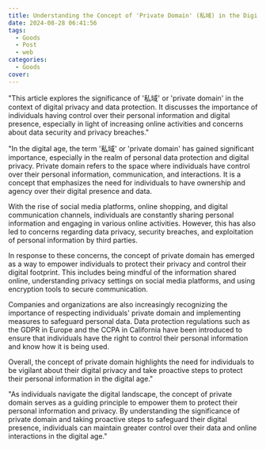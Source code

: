 ```yaml
---
title: Understanding the Concept of 'Private Domain' (私域) in the Digital Age
date: 2024-08-28 06:41:56
tags:
  - Goods
  - Post
  - web
categories:
  - Goods
cover: 
---
```


"This article explores the significance of '私域' or 'private domain' in the context of digital privacy and data protection. It discusses the importance of individuals having control over their personal information and digital presence, especially in light of increasing online activities and concerns about data security and privacy breaches."

"In the digital age, the term '私域' or 'private domain' has gained significant importance, especially in the realm of personal data protection and digital privacy. Private domain refers to the space where individuals have control over their personal information, communication, and interactions. It is a concept that emphasizes the need for individuals to have ownership and agency over their digital presence and data.

With the rise of social media platforms, online shopping, and digital communication channels, individuals are constantly sharing personal information and engaging in various online activities. However, this has also led to concerns regarding data privacy, security breaches, and exploitation of personal information by third parties.

In response to these concerns, the concept of private domain has emerged as a way to empower individuals to protect their privacy and control their digital footprint. This includes being mindful of the information shared online, understanding privacy settings on social media platforms, and using encryption tools to secure communication.

Companies and organizations are also increasingly recognizing the importance of respecting individuals' private domain and implementing measures to safeguard personal data. Data protection regulations such as the GDPR in Europe and the CCPA in California have been introduced to ensure that individuals have the right to control their personal information and know how it is being used.

Overall, the concept of private domain highlights the need for individuals to be vigilant about their digital privacy and take proactive steps to protect their personal information in the digital age."

"As individuals navigate the digital landscape, the concept of private domain serves as a guiding principle to empower them to protect their personal information and privacy. By understanding the significance of private domain and taking proactive steps to safeguard their digital presence, individuals can maintain greater control over their data and online interactions in the digital age."
